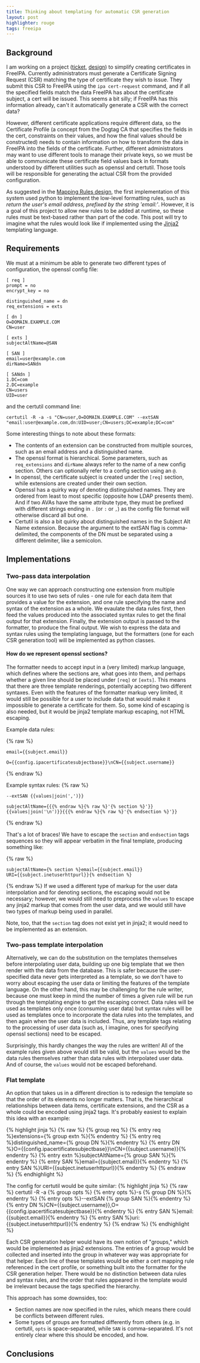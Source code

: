 ```yaml
---
title: Thinking about templating for automatic CSR generation
layout: post
highlighter: rouge
tags: freeipa
---
```


## Background
I am working on a project
([ticket](https://fedorahosted.org/freeipa/ticket/4899),
[design](http://www.freeipa.org/page/V4/Automatic_Certificate_Request_Generation))
to simplify creating certificates in FreeIPA.  Currently administrators must
generate a Certificate Signing Request (CSR) matching the type of certificate
they wish to issue. They submit this CSR to FreeIPA using the `ipa
cert-request` command, and if all the specified fields match the data FreeIPA
has about the certificate subject, a cert will be issued. This seems a bit
silly; if FreeIPA has this information already, can't it automatically generate
a CSR with the correct data?

However, different certificate applications require different data, so the
Certificate Profile (a concept from the Dogtag CA that specifies the fields in
the cert, constraints on their values, and how the final values should be
constructed) needs to contain information on how to transform the data in
FreeIPA into the fields of the certificate. Further, different administrators
may want to use different tools to manage their private keys, so we must be
able to communicate these certificate field values back in formats understood
by different utilities such as openssl and certutil. Those tools will be
responsible for generating the actual CSR from the provided configuration.

As suggested in the
[Mapping Rules design](http://www.freeipa.org/page/V4/Automatic_Certificate_Request_Generation/Mapping_Rules),
the first implementation of this system used python to implement the low-level
formatting rules, such as _return the user's email address, prefixed by the
string 'email:'_. However, it is a goal of this project to allow new rules to
be added at runtime, so these rules must be text-based rather than part of the
code. This post will try to imagine what the rules would look like if
implemented using the [Jinja2](http://jinja2.pocoo.org/) templating language.

## Requirements
We must at a minimum be able to generate two different types of configuration,
the openssl config file:

```
[ req ]
prompt = no
encrypt_key = no

distinguished_name = dn
req_extensions = exts

[ dn ]
O=DOMAIN.EXAMPLE.COM
CN=user

[ exts ]
subjectAltName=@SAN

[ SAN ]
email=user@example.com
dirName=SANdn

[ SANdn ]
1.DC=com
2.DC=example
CN=users
UID=user
```

and the certutil command line:

```
certutil -R -a -s "CN=user,O=DOMAIN.EXAMPLE.COM" --extSAN "email:user@example.com,dn:UID=user;CN=users;DC=example;DC=com"
```

Some interesting things to note about these formats:

* The contents of an extension can be constructed from multiple sources, such
  as an email address and a distinguished name.
* The openssl format is hierarchical. Some parameters, such as `req_extensions`
  and `dirName` always refer to the name of a new config section. Others can
  optionally refer to a config section using an `@`.
* In openssl, the certificate subject is created under the `[req]` section,
  while extensions are created under their own section.
* Openssl has a quirky way of denoting distinguished names. They are ordered
  from least to most specific (opposite how LDAP presents them). And if two
  AVAs have the same attribute type, they must be prefixed with different
  strings ending in `.` (or `:` or `,`) as the config file format will
  otherwise discard all but one.
* Certutil is also a bit quirky about distinguished names in the Subject Alt
  Name extension. Because the argument to the extSAN flag is comma-delimited,
  the components of the DN must be separated using a different delimiter, like
  a semicolon.

## Implementations

### Two-pass data interpolation
One way we can approach constructing one extension from multiple sources it to
use two sets of rules - one rule for each data item that provides a value for
the extension, and one rule specifying the name and syntax of the extension as
a whole. We evaulate the data rules first, then feed the values produced into
the associated syntax rules to get the final output for that extension.
Finally, the extension output is passed to the formatter, to produce the final
output. We wish to express the data and syntax rules using the templating
language, but the formatters (one for each CSR generation tool) will be
implemented as python classes.

#### How do we represent openssl sections?
The formatter needs to accept input in a (very limited) markup language, which
defines where the sections are, what goes into them, and perhaps whether a
given line should be placed under `[req]` or `[exts]`. This means that
there are three template renderings, potentially accepting two different
syntaxes. Even with the features of the formatter markup very limited, it would
still be possible for a user to include data that would make it impossible to
generate a certificate for them. So, some kind of escaping is also needed, but
it would be jinja2 template markup escaping, not HTML escaping.

Example data rules:

{% raw %}
```
email={{subject.email}}
```

```
O={{config.ipacertificatesubjectbase}}\nCN={{subject.username}}
```
{% endraw %}

Example syntax rules:
{% raw %}
```
--extSAN {{values|join(',')}}
```

```
subjectAltName={{{% endraw %}{% raw %}'{% section %}'}}{{values|join('\n')}}{{{% endraw %}{% raw %}'{% endsection %}'}}
```
{% endraw %}

That's a lot of braces! We have to escape the `section` and `endsection` tags
sequences so they will appear verbatim in the final template, producing
something like:

{% raw %}
```
subjectAltName={% section %}email={{subject.email}}
URI={{subject.inetuserhttpurl}}{% endsection %}
```
{% endraw %}
If we used a different type of markup for the user data interpolation and for
denoting sections, the escaping would not be necessary; however, we would still
need to preprocess the `values` to escape any jinja2 markup that comes from the
user data, and we would still have two types of markup being used in parallel.

Note, too, that the `section` tag does not exist yet in jinja2; it would need
to be implemented as an extension.

### Two-pass template interpolation
Alternatively, we can do the substitution on the templates themselves before
interpolating user data, building up one big template that we then render with
the data from the database. This is safer because the user-specified data never
gets interpreted as a template, so we don't have to worry about escaping the
user data or limiting the features of the template language. On the other hand,
this may be challenging for the rule writer, because one must keep in mind the
number of times a given rule will be run through the templating engine to get
the escaping correct. Data rules will be used as templates only once (consuming
user data) but syntax rules will be used as templates once to incorporate the
data rules into the templates, and then again when the user data is included.
Thus, any template tags relating to the processing of user data (such as, I
imagine, ones for specifying openssl sections) need to be escaped.

Surprisingly, this hardly changes the way the rules are written! All of the
example rules given above would still be valid, but the `values` would be the
data rules themselves rather than data rules with interpolated user data. And
of course, the `values` would not be escaped beforehand.

### Flat template
An option that takes us in a different direction is to redesign the template so
that the order of its elements no longer matters. That is, the hierarchical
relationships between data items, certificate extensions, and the CSR as a
whole could be encoded using jinja2 tags. It's probably easiest to explain this
idea with an example:

{% highlight jinja %}
{% raw %}
{% group req %}
{% entry req %}extensions={% group extn %}{% endentry %}
{% entry req %}distinguished_name={% group DN %}{% endentry %}
{% entry DN %}O={{config.ipacertificatesubjectbase}}\nCN={{subject.username}}{% endentry %}
{% entry extn %}subjectAltName={% group SAN %}{% endentry %}
{% entry SAN %}email={{subject.email}}{% endentry %}
{% entry SAN %}URI={{subject.inetuserhttpurl}}{% endentry %}
{% endraw %}
{% endhighlight %}

The config for certutil would be quite similar:
{% highlight jinja %}
{% raw %}
certutil -R -a {% group opts %}
{% entry opts %}-s {% group DN %}{% endentry %}
{% entry opts %}--extSAN {% group SAN %}{% endentry %}
{% entry DN %}CN={{subject.username}},O={{config.ipacertificatesubjectbase}}{% endentry %}
{% entry SAN %}email:{{subject.email}}{% endentry %}
{% entry SAN %}uri:{{subject.inetuserhttpurl}}{% endentry %}
{% endraw %}
{% endhighlight %}

Each CSR generation helper would have its own notion of "groups," which would
be implemented as jinja2 extensions. The entries of a group would be collected
and inserted into the group in whatever way was appropriate for that helper.
Each line of these templates would be either a cert mapping rule referenced in
the cert profile, or something built into the formatter for the CSR generation
helper. There would be no distinction between data rules and syntax rules, and
the order that rules appeared in the template would be irrelevant because the
tags specified the hierarchy.

This approach has some downsides, too:

* Section names are now specified in the rules, which means there could be
  conflicts between different rules.
* Some types of groups are formatted differently from others (e.g. in certutil,
  `opts` is space-separated, while `SAN` is comma-separated. It's not entirely
  clear where this should be encoded, and how.

## Conclusions

